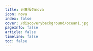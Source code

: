 ```yaml
---
title: 计算服务nova
icon: nova 
index: false
cover: /discoverybackground/ocean1.jpg
pageInfo: false
article: false
timeline: false
toc: false
---
```


<Catalog />
